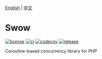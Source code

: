[English](./README-EN.md) | [中文](./README-CN.md)

# Swow

[![license][license-badge]][license-link]
[![ci][ci-badge]][ci-link]
[![codecov][codecov-badge]][codecov-link]
[![release][release-badge]][release-link]

Coroutine-based concurrency library for PHP

[license-badge]: https://img.shields.io/badge/license-apache2-blue.svg
[license-link]: LICENSE
[ci-badge]: https://github.com/swow/swow/workflows/swow/badge.svg
[ci-link]: https://github.com/swow/swow/actions?query=workflow:swow
[codecov-badge]: https://codecov.io/gh/swow/swow/branch/develop/graph/badge.svg?token=
[codecov-link]: https://codecov.io/gh/swow/swow
[release-badge]: https://img.shields.io/github/release/swow/swow.svg?style=flat-square
[release-link]: https://github.com/swow/swow/releases

